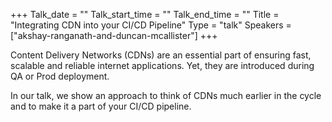 +++
Talk_date = ""
Talk_start_time = ""
Talk_end_time = ""
Title = "Integrating CDN into your CI/CD Pipeline"
Type = "talk"
Speakers = ["akshay-ranganath-and-duncan-mcallister"]
+++

Content Delivery Networks (CDNs) are an essential part of ensuring fast, scalable and reliable internet applications. Yet, they are introduced during QA or Prod deployment.

In our talk, we show an approach to think of CDNs much earlier in the cycle and to make it a part of your CI/CD pipeline.
